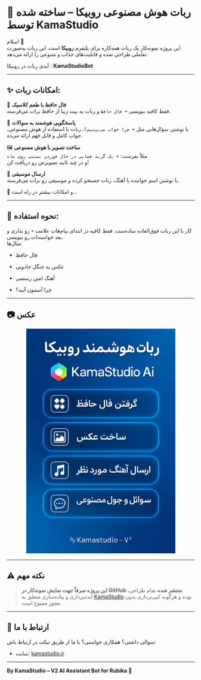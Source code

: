 # 🤖 ربات هوش مصنوعی روبیکا – ساخته شده توسط KamaStudio

سلام! 👋  
این پروژه نمونه‌کار یک ربات همه‌کاره برای پلتفرم **روبیکا** است. این ربات به‌صورت تعاملی طراحی شده و قابلیت‌های جذاب و متنوعی را ارائه می‌دهد.

آیدی ربات در روبیکا : **KamaStudioBot**

---

## ✨ امکانات ربات:

🔮 **فال حافظ با طعم کلاسیک**  
فقط کافیه بنویسی `+ فال حافظ` و ربات یه بیت زیبا از حافظ برات می‌فرسته.

🧠 **پاسخگویی هوشمند به سوالات**  
با نوشتن سؤال‌هایی مثل `+ چرا خواب می‌بینیم؟`، ربات با استفاده از هوش مصنوعی، جواب کامل و قابل فهم ارائه می‌ده.

🖼 **ساخت تصویر با هوش مصنوعی**  
مثلاً بفرست: `+ یک گربه فضایی در حال خوردن بستنی روی ماه`  
و در چند ثانیه تصویرش رو دریافت کن!

🎵 **ارسال موسیقی**  
با نوشتن اسم خواننده یا آهنگ، ربات جستجو کرده و موسیقی رو برات می‌فرسته.

🎁 و امکانات بیشتر در راه است...

---

## 🧾 نحوه استفاده:

کار با این ربات فوق‌العاده ساده‌ست. فقط کافیه در ابتدای پیام‌هات علامت `+` رو بذاری و بعد خواسته‌ات رو بنویسی.  
مثال‌ها:
+ فال حافظ

+ عکس یه جنگل جادویی 

+ آهنگ امین رستمی

+ چرا آسمون آبیه؟


---
## 📷 عکس 


<div align="center">
  <img src="bot-rubika-ai.png" alt="preview" width="400"/>
</div>

---

## ⚠️ نکته مهم

> **این پروژه صرفاً جهت نمایش نمونه‌کار در GitHub منتشر شده**
> تمام طراحی، ایده‌پردازی و پیاده‌سازی متعلق به [KamaStudio](https://KamaGame.ir) بوده و هرگونه کپی‌برداری بدون مجوز ممنوع است.

---

## 📩 ارتباط با ما

سوالی داشتی؟ همکاری خواستی؟ با ما از طریق تیکت در ارتباط باش:
- سایت: [kamastudio.ir](https://KamaGame.ir)


---

**By KamaStudio – V2 AI Assistant Bot for Rubika** 🚀  
